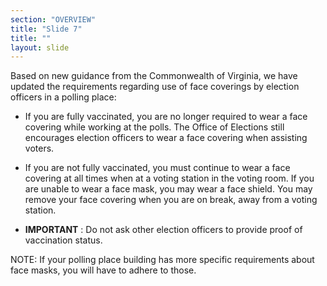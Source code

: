 ```yaml
---
section: "OVERVIEW"
title: "Slide 7"
title: ""
layout: slide
---
```


Based on new guidance from the Commonwealth of Virginia, we have updated the requirements regarding use of face coverings by election officers in a polling place:

- If you are fully vaccinated, you are no longer required to wear a face covering while working at the polls. The Office of Elections still encourages election officers to wear a face covering when assisting voters.

- If you are not fully vaccinated, you must continue to wear a face covering at all times when at a voting station in the voting room. If you are unable to wear a face mask, you may wear a face shield. You may remove your face covering when you are on break, away from a voting station.

- **IMPORTANT** : Do not ask other election officers to provide proof of vaccination status.

NOTE: If your polling place building has more specific requirements about face masks, you will have to adhere to those.




